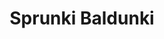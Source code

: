 ---
slug: sprunki-baldunki-2712
title: Sprunki Baldunki
description: "Sprunki Baldunki is an exciting online game. Play for free directly in your browser!"
icon: /images/popular_mods/Sprunki Baldunki.png
url: https://scratch.mit.edu/projects/1081792412/embed
previewImage: /images/popular_mods/Sprunki Baldunki.png
type: popular mods

# SEO配置
seo:
  title: "Sprunki Baldunki - Play Free Online Game | Fun Browser Games"
  description: "Sprunki Baldunki - Play this fun online game for free in your browser. No download required!"
  ogImage: "/images/popular_mods/Sprunki Baldunki.png"
  keywords: "sprunki-baldunki-2712, online game, browser game, free game, popular mods game, play online"

videoUrls:
  - https://www.youtube.com/embed/example1
  - https://www.youtube.com/embed/example2

whyPlay:
  title: "Why Play Sprunki Baldunki?"
  items:
    - "Immersive Gameplay: Sprunki Baldunki offers an engaging and immersive gaming experience that will keep you entertained for hours"
    - "Challenging Levels: Test your skills with increasingly difficult challenges and obstacles"
    - "Beautiful Graphics: Enjoy stunning visuals and smooth animations that bring the game world to life"
    - "Regular Updates: New content and features are added regularly to keep the game fresh and exciting"
    - "Free to Play: Experience all the fun without spending a penny"
    - "Community Features: Connect with other players, share strategies, and compete for high scores"
    - "Cross-Platform: Play on any device with a web browser, no downloads required"

features:
  title: "Key Features of Sprunki Baldunki"
  image: "/images/popular_mods/Sprunki Baldunki.png"
  items:
    - "Intuitive Controls: Easy to learn controls make Sprunki Baldunki accessible for players of all skill levels"
    - "Multiple Game Modes: Enjoy various gameplay options that provide different challenges and experiences"
    - "Character Customization: Personalize your gaming experience with unique characters and items"
    - "Achievement System: Complete special tasks to earn rewards and recognition"
    - "Leaderboards: Compete with players worldwide and see who can achieve the highest scores"

characteristics:
  title: "Game Characteristics"
  image: "/images/popular_mods/Sprunki Baldunki.png"
  items:
    - "Genre: Popular mods game with elements of strategy and skill"
    - "Difficulty: Suitable for both casual gamers and those seeking a challenge"
    - "Play Time: Quick sessions or extended gameplay, depending on your preference"
    - "Art Style: Vibrant and engaging visuals that enhance the gaming experience"
    - "Sound Design: Immersive audio that complements the gameplay perfectly"

info: "Sprunki Baldunki is an exciting online game that offers players a unique and engaging gaming experience. With its intuitive controls, stunning visuals, and challenging gameplay, Sprunki Baldunki provides hours of entertainment for players of all ages and skill levels. Whether you're looking for a quick gaming session during a break or an extended play session, Sprunki Baldunki delivers an immersive experience that will keep you coming back for more. The game features multiple levels of increasing difficulty, ensuring that players are constantly challenged as they progress. With regular updates adding new content and features, Sprunki Baldunki remains fresh and exciting, providing endless entertainment options for its growing community of players."

howToPlayIntro: "Welcome to Sprunki Baldunki! This guide will walk you through the basics and help you master the game. Whether you're a beginner or looking to improve your skills, these tips and instructions will enhance your gaming experience."

howToPlaySteps:
  - title: "Getting Started"
    description: "Begin your Sprunki Baldunki adventure by familiarizing yourself with the controls. Use your keyboard or mouse to navigate through the game interface. The tutorial will guide you through the basic mechanics and help you understand the objectives."
  - title: "Understanding the Objectives"
    description: "In Sprunki Baldunki, your main goal is to progress through levels by completing specific objectives. Each level presents unique challenges that require different strategies and approaches."
  - title: "Mastering the Controls"
    description: "Practice using the controls to improve your precision and reaction time. Sprunki Baldunki requires quick reflexes and strategic thinking to overcome obstacles and defeat opponents."
  - title: "Utilizing Power-ups"
    description: "Collect power-ups throughout the game to enhance your abilities and overcome difficult challenges. Each power-up offers unique advantages that can be crucial for success."
  - title: "Developing Strategies"
    description: "As you progress in Sprunki Baldunki, develop effective strategies for different scenarios. Analyze patterns, anticipate challenges, and adapt your approach to maximize your performance."

faq:
  title: "Frequently Asked Questions about Sprunki Baldunki"
  items:
    - question: "Is Sprunki Baldunki free to play?"
      answer: "Yes, Sprunki Baldunki is completely free to play directly in your web browser. No downloads or purchases are required to enjoy the full game experience."
    - question: "Can I play Sprunki Baldunki on mobile devices?"
      answer: "Yes, Sprunki Baldunki is optimized for both desktop and mobile play. You can enjoy the game on any device with a web browser and internet connection."
    - question: "Are there any in-game purchases?"
      answer: "While Sprunki Baldunki is free to play, there may be optional in-game purchases available for cosmetic items or additional features that don't affect core gameplay."
    - question: "How often is Sprunki Baldunki updated?"
      answer: "The developers regularly update Sprunki Baldunki with new content, features, and improvements based on player feedback and game performance."
    - question: "Can I play Sprunki Baldunki offline?"
      answer: "Currently, Sprunki Baldunki requires an internet connection to play as it's a browser-based online game."
    - question: "Is Sprunki Baldunki suitable for children?"
      answer: "Yes, Sprunki Baldunki is designed to be family-friendly and suitable for players of all ages."
    - question: "How do I report bugs or issues?"
      answer: "If you encounter any problems while playing Sprunki Baldunki, you can report them through the game's support page or contact the developers directly through their website."
    - question: "Still Have Questions?"
      answer: "If you have additional questions about Sprunki Baldunki that aren't covered in this FAQ, please visit our support center or contact our customer service team for assistance."
---